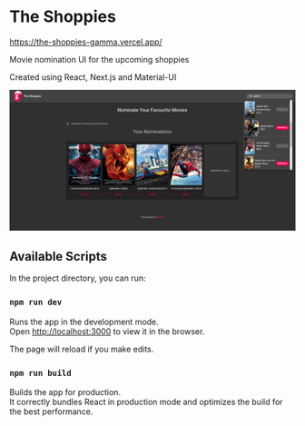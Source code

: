# The Shoppies

https://the-shoppies-gamma.vercel.app/

Movie nomination UI for the upcoming shoppies

Created using React, Next.js and Material-UI

![Alt text](public/images/The_Shoppies_screenshot.png?raw=true 'Title')

## Available Scripts

In the project directory, you can run:

### `npm run dev`

Runs the app in the development mode.\
Open [http://localhost:3000](http://localhost:3000) to view it in the browser.

The page will reload if you make edits.

### `npm run build`

Builds the app for production.\
It correctly bundles React in production mode and optimizes the build for the best performance.
